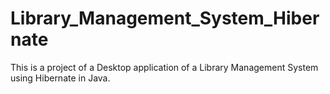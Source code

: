 # Library_Management_System_Hibernate
This is a project of a Desktop application of a Library Management System using Hibernate in Java.
